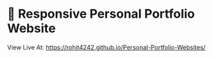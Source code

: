 # 💼 Responsive Personal Portfolio Website

View Live At: https://rohit4242.github.io/Personal-Portfolio-Websites/